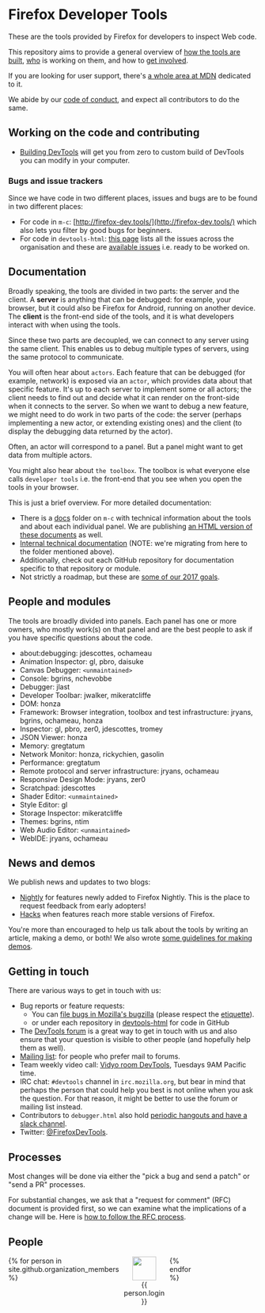 # Firefox Developer Tools

These are the tools provided by Firefox for developers to inspect Web code.

This repository aims to provide a general overview of [how the tools are built](#working-on-the-code-and-contributing), [who](#people-and-modules) is working on them, and how to [get involved](#getting-in-touch).

If you are looking for user support, there's [a whole area at MDN](https://developer.mozilla.org/en-US/docs/Tools) dedicated to it.

We abide by our [code of conduct](CODE_OF_CONDUCT.md), and expect all contributors to do the same.

## Working on the code and contributing

* [Building DevTools](./docs/building.md) will get you from zero to custom build of DevTools you can modify in your computer.
<!--TODO: * creating a dev profile, recommended settings-->
<!--TODO: * Finding bugs to work on-->
<!--TODO: * Getting your code into DevTools' repository (AKA creating and sending patches) -->

### Bugs and issue trackers

Since we have code in two different places, issues and bugs are to be found in two different places:

* For code in `m-c`: [http://firefox-dev.tools/](http://firefox-dev.tools/) which also lets you filter by good bugs for beginners.
* For code in `devtools-html`: [this page](https://github.com/search?l=&q=org%3Adevtools-html+state%3Aopen&type=Issues) lists all the issues across the organisation and these are [available issues](https://github.com/search?l=&q=org%3Adevtools-html+state%3Aopen+label%3Aavailable&type=Issues) i.e. ready to be worked on.

## Documentation

Broadly speaking, the tools are divided in two parts: the server and the client. A **server** is anything that can be debugged: for example, your browser, but it could also be Firefox for Android, running on another device. The **client** is the front-end side of the tools, and it is what developers interact with when using the tools.

Since these two parts are decoupled, we can connect to any server using the same client. This enables us to debug multiple types of servers, using the same protocol to communicate.

You will often hear about `actors`. Each feature that can be debugged (for example, network) is exposed via an `actor`, which provides data about that specific feature. It's up to each server to implement some or all actors; the client needs to find out and decide what it can render on the front-side when it connects to the server. So when we want to debug a new feature, we might need to do work in two parts of the code: the server (perhaps implementing a new actor, or extending existing ones) and the client (to display the debugging data returned by the actor).

Often, an actor will correspond to a panel. But a panel might want to get data from multiple actors.

You might also hear about `the toolbox`. The toolbox is what everyone else calls `developer tools` i.e. the front-end that you see when you open the tools in your browser.

This is just a brief overview. For more detailed documentation:

* There is a [docs](https://dxr.mozilla.org/mozilla-central/source/devtools/docs) folder on `m-c` with technical information about the tools and about each individual panel. We are publishing [an HTML version of these documents](http://firefox-dev.tools/docs/) as well.
* [Internal technical documentation](https://wiki.mozilla.org/DevTools#Internal_Technical_Documentation) (NOTE: we're migrating from here to the folder mentioned above).
* Additionally, check out each GitHub repository for documentation specific to that repository or module.
* Not strictly a roadmap, but these are [some of our 2017 goals](https://groups.google.com/forum/#!topic/mozilla.dev.developer-tools/e-WTOb1U8Sc).

## People and modules

The tools are broadly divided into panels. Each panel has one or more owners, who mostly work(s) on that panel and are the best people to ask if you have specific questions about the code.

* about:debugging: jdescottes, ochameau
* Animation Inspector: gl, pbro, daisuke
* Canvas Debugger: `<unmaintained>`
* Console: bgrins, nchevobbe
* Debugger: jlast
* Developer Toolbar: jwalker, mikeratcliffe
* DOM: honza
* Framework: Browser integration, toolbox and test infrastructure: jryans, bgrins, ochameau, honza
* Inspector: gl, pbro, zer0, jdescottes, tromey
* JSON Viewer: honza
* Memory: gregtatum
* Network Monitor: honza, rickychien, gasolin
* Performance: gregtatum
* Remote protocol and server infrastructure: jryans, ochameau
* Responsive Design Mode: jryans, zer0
* Scratchpad: jdescottes
* Shader Editor: `<unmaintained>`
* Style Editor: gl
* Storage Inspector: mikeratcliffe
* Themes: bgrins, ntim
* Web Audio Editor: `<unmaintained>`
* WebIDE: jryans, ochameau

## News and demos

We publish news and updates to two blogs:

* [Nightly](https://blog.nightly.mozilla.org/tag/devtools/) for features newly added to Firefox Nightly. This is the place to request feedback from early adopters!
* [Hacks](https://hacks.mozilla.org/category/developer-tools/) when features reach more stable versions of Firefox.

You're more than encouraged to help us talk about the tools by writing an article, making a demo, or both! We also wrote [some guidelines for making demos](https://github.com/devtools-html/devtools-demos).

## Getting in touch

There are various ways to get in touch with us:

* Bug reports or feature requests:
  * You can [file bugs in Mozilla's bugzilla](https://bugzilla.mozilla.org/enter_bug.cgi?product=Firefox&component=Developer%20Tools) (please respect the [etiquette](https://bugzilla.mozilla.org/page.cgi?id=etiquette.html)).
  * or under each repository in [devtools-html](https://github.com/devtools-html) for code in GitHub
* The [DevTools forum](https://discourse.mozilla-community.org/c/devtools) is a great way to get in touch with us and also ensure that your question is visible to other people (and hopefully help them as well).
* [Mailing list](https://groups.google.com/forum/#!forum/mozilla.dev.developer-tools): for people who prefer mail to forums.
* Team weekly video call: [Vidyo room DevTools](https://v.mozilla.com/flex.html?roomdirect.html&key=n9vJUD3L1vRMHKQC5OCNRT3UBjw), Tuesdays 9AM Pacific time.
* IRC chat: `#devtools` channel in `irc.mozilla.org`, but bear in mind that perhaps the person that could help you best is not online when you ask the question. For that reason, it might be better to use the forum or mailing list instead.
* Contributors to `debugger.html` also hold [periodic hangouts and have a slack channel](https://github.com/devtools-html/debugger.html#discussion).
* Twitter: [@FirefoxDevTools](https://twitter.com/FirefoxDevTools).

## Processes

Most changes will be done via either the "pick a bug and send a patch" or "send a PR" processes.

For substantial changes, we ask that a "request for comment" (RFC) document is provided first, so we can examine what the implications of a change will be. Here is [how to follow the RFC process](https://github.com/devtools-html/rfcs/).

## People

<style>
  .people-grid {
    display: grid;
    grid-template-columns: repeat(8, 1fr);
    grid-gap: 10px;
    grid-auto-rows: minmax(100px, auto);
  }
</style>

<div class="people-grid">
{% for person in site.github.organization_members %}
  <a style="display:block;text-align:center;" src="{{ person.html_url }}">
  <img style="width:48px;max-height:48px;" src="{{ person.avatar_url }}"/>
  <div>{{ person.login }}</div>
  </a>
{% endfor %}
</div>
